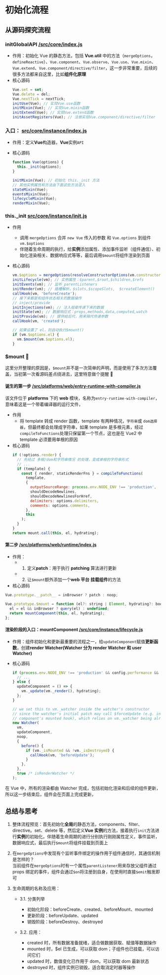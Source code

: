 # 初始化流程

## 从源码探究流程

### initGlobalAPI [/src/core/index.js](https://github.com/vuejs/vue/blob/dev/src/core/global-api/index.js#L21)

- 作用：初始化 Vue 的静态方法，包括 **Vue.util** 中的方法（`mergeOptions`，`defineReactive`）、`Vue.component`、`Vue.observe`、`Vue.use`、`Vue.mixin`、`Vue.extend`、`Vue.component/directive/filter`，这一步非常重要，后续的很多方法都来自这里，比如**组件化原理**
- 核心源码
  ```javascript
  Vue.set = set;
  Vue.delete = del;
  Vue.nextTick = nextTick;
  initUse(Vue); // 实现Vue.use函数
  initMixin(Vue); // 实现Vue.mixin函数
  initExtend(Vue); // 实现Vue.extend函数
  initAssetRegisters(Vue); // 注册实现Vue.component/directive/filter
  ```

### 入口： [src/core/instance/index.js](https://github.com/vuejs/vue/blob/dev/src/core/instance/index.js)

- 作用：定义**Vue**构造器，**Vue**实例`API`
- 核心源码

  ```javascript
  function Vue(options) {
    this._init(options);
  }

  initMixin(Vue); // 初始化 this._init 方法
  // 其他实例属性和方法由下面这些方法混入
  stateMixin(Vue);
  eventsMixin(Vue);
  lifecycleMixin(Vue);
  renderMixin(Vue);
  ```

### this.\_init [src/core/instance/init.js](https://github.com/vuejs/vue/blob/dev/src/core/instance/init.js#L16)

- 作用

  - 调用 `mergeOptions` 合并 `new Vue` 传入的参数 和 `Vue.options` 到组件`vm.$options`
  - 伴随着生命周期的执行，给**实例**添加属性、添加事件监听（组件通信）、初始化渲染相关、数据响应式等等，最后调用`$mount`将组件渲染到页面

- 核心源码

  ```javascript
  vm.$options = mergeOptions(resolveConstructorOptions(vm.constructor), options || {}, vm);
  initLifecycle(vm); // 实例属性：$parent,$root,$children,$refs
  initEvents(vm); // 监听_parentListeners
  initRender(vm); // 插槽解析，$slots,$scopeSlots,  $createElement()
  callHook(vm, 'beforeCreate');
  // 接下来都是和组件状态相关的数据操作
  // inject/provide
  initInjections(vm); // 注入祖辈传递下来的数据
  initState(vm); // 数据响应式：props,methods,data,computed,watch
  initProvide(vm); // 提供给后代，用来隔代传递参数
  callHook(vm, 'created');

  // 如果设置了 el，则自动执行$mount()
  if (vm.$options.el) {
    vm.$mount(vm.$options.el);
  }
  ```

### $mount 🚩

这里分开整理的原因是，`$mount`并不是一次简单的声明，而是使用了多次方法覆盖，当初第一次看源码差点绕进去，这里特意做个提醒 🚩

#### 诞生的第一步 [/src/platforms/web/entry-runtime-with-compiler.js](https://github.com/vuejs/vue/blob/dev/src/platforms/web/entry-runtime-with-compiler.js#L18)

该文件位于 **platforms** 下的 **web** 模块，名称为`entry-runtime-with-compiler`，意味着这是一个带着编译器的运行文件，

- 作用
  - 将 template 转成 render 函数，template 有两种情况，`字符串`或 `dom选择器`，但最终都会处理成字符串，如果 template 是多根元素，经过`compileToFunctions`处理只保留第一个节点，这也是在 Vue2 中 template 必须要用单根的原因
- 核心源码
  ```javascript
  if (!options.render) {
    // 先经过 多根/dom和字符串情况 的处理，变成单根的字符串形式
    // ...
    if (template) {
      const { render, staticRenderFns } = compileToFunctions(
        template,
        {
          outputSourceRange: process.env.NODE_ENV !== 'production',
          shouldDecodeNewlines,
          shouldDecodeNewlinesForHref,
          delimiters: options.delimiters,
          comments: options.comments,
        },
        this
      );
    }
  }
  return mount.call(this, el, hydrating);
  ```

#### 第二步 [/src/platforms/web/runtime/index.js](https://github.com/vuejs/vue/blob/dev/src/platforms/web/runtime/index.js#L37)

- 作用：
  - 1. 定义**patch**：用于执行 **patching** 算法进行更新
  - 2. 让`$mount`额外添加一个**web 平台** **挂载组件**的方法
- 核心源码

```javascript
Vue.prototype.__patch__ = inBrowser ? patch : noop;

Vue.prototype.$mount = function (el?: string | Element, hydrating?: boolean): Component {
  el = el && inBrowser ? query(el) : undefined;
  return mountComponent(this, el, hydrating);
};
```

#### 渲染阶段的入口：mountComponent [/src/core/instance/lifecycle.js](https://github.com/vuejs/vue/blob/dev/src/core/instance/lifecycle.js#L141)

- 作用：组件初始化和更新最重要的流程之一，给`updateComponent`赋值**更新函数**，创建**render Watcher(Watcher 分为 render Watcher 和 user Watcher)**
- 核心源码

  ```javascript
  if (process.env.NODE_ENV !== 'production' && config.performance && mark) {
    // ...
  } else {
    updateComponent = () => {
      vm._update(vm._render(), hydrating);
    };
  }

  // we set this to vm._watcher inside the watcher's constructor
  // since the watcher's initial patch may call $forceUpdate (e.g. inside child
  // component's mounted hook), which relies on vm._watcher being already defined
  new Watcher(
    vm,
    updateComponent,
    noop,
    {
      before() {
        if (vm._isMounted && !vm._isDestroyed) {
          callHook(vm, 'beforeUpdate');
        }
      },
    },
    true /* isRenderWatcher */
  );
  ```

在 Vue 中，所有的渲染都由 Watcher 完成，包括初始化渲染和后续的组件更新，所以这一步结束后，组件会在页面上完成更新，

## 总结与思考

1. 整体流程预览：首先初始化**全局**的静态方法，components、filter、directive。set、delete 等，然后定义**Vue 实例**的方法，接着执行`init`方法进行**实例**的初始化，伴随着生命周期的进行分别执行刚刚属性定义，事件监听，数据响应式，最后执行`$mount`将组件挂载到页面上

2. 在`mergeOptions`中发现有个监听事件绑定的操作用于组件通信时，其通信机制是怎样的？<br/>
   当前组件在`mergeOptions`时有一个属性`parentListener`用来存放父组件通过 props 绑定的事件，组件会通过`$on`将注册到自身，在使用时直接`$emit`触发即可

3. 生命周期的名称及应用：

   - 3.1. 分类列举

     - 初始化阶段：beforeCreate、created、beforeMount、mounted
     - 更新阶段：beforeUpdate、updated
     - 销毁阶段：beforeDestroy、destroyed

   - 3.2. 应用：

     - created 时，所有数据准备就绪，适合做数据获取、赋值等数据操作
     - mounted 时，$el 已生成，可以获取 dom；子组件也已挂载，可以访问它们
     - updated 时，数值变化已作用于 dom，可以获取 dom 最新状态
     - destroyed 时，组件实例已销毁，适合取消定时器等操作
